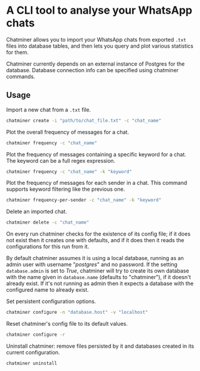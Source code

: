 # A CLI tool to analyse your WhatsApp chats

Chatminer allows you to import your WhatsApp chats from exported `.txt` files 
into database tables, and then lets you query and plot various statistics for them.

Chatminer currently depends on an external instance of Postgres for the database.
Database connection info can be specified using chatminer commands.

## Usage

Import a new chat from a `.txt` file.

```bash
chatminer create -i "path/to/chat_file.txt" -c "chat_name"
```

Plot the overall frequency of messages for a chat.

```bash
chatminer frequency -c "chat_name"
```

Plot the frequency of messages containing a specific keyword for a chat.
The keyword can be a full regex expression.

```bash
chatminer frequency -c "chat_name" -k "keyword"
```

Plot the frequency of messages for each sender in a chat.
This command supports keyword filtering like the previous one.

```bash
chatminer frequency-per-sender -c "chat_name" -k "keyword"
```

Delete an imported chat.

```bash
chatminer delete -c "chat_name"
```

On every run chatminer checks for the existence of its config file;
if it does not exist then it creates one with defaults, 
and if it does then it reads the configurations for this run from it.

By default chatminer assumes it is using a local database, 
running as an admin user with username "_postgres_" and no password.
If the setting `database.admin` is set to _True_, chatminer will try to create 
its own database with the name given in `database.name` (defaults to "chatminer"),
if it doesn't already exist. If it's not running as admin then it expects a database
with the configured name to already exist.

Set persistent configuration options.

```bash
chatminer configure -n "database.host" -v "localhost"
```

Reset chatminer's config file to its default values.

```bash
chatminer configure -r
```

Uninstall chatminer: remove files persisted by it and databases created 
in its current configuration.

```bash
chatminer uninstall
```